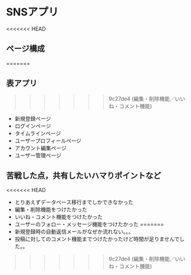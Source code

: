 # SNSアプリ

<<<<<<< HEAD
## ページ構成
=======
## 表アプリ
>>>>>>> 9c27de4 (編集・削除機能／いいね・コメント機能)

- 新規登録ページ
- ログインページ
- タイムラインページ
- ユーザープロフィールページ
- アカウント編集ページ
- ユーザー管理ページ

## 苦戦した点，共有したいハマりポイントなど

<<<<<<< HEAD
- とりあえずデータベース移行までしかできなかった 
- 編集・削除機能をつけたかった
- いいね・コメント機能をつけたかった
- ユーザーのフォロー・メッセージ機能をつけたかった
=======
- 新規登録時の自動返信メールがなぜか流れない。。。 
- 投稿に対してのコメント機能までつけたかったけど時間が足りませんでした。。
>>>>>>> 9c27de4 (編集・削除機能／いいね・コメント機能)
